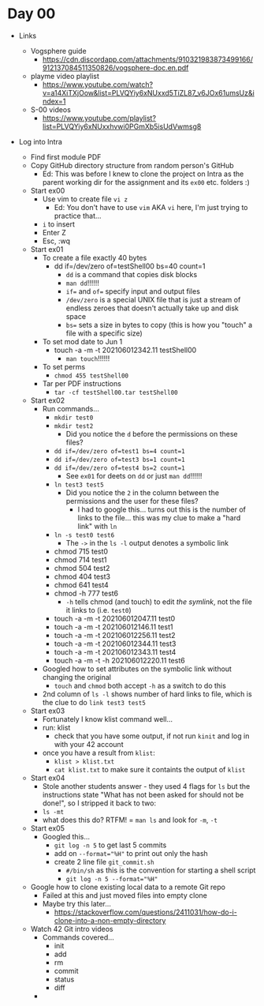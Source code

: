 # Day 00

* Links
	* Vogsphere guide
		* https://cdn.discordapp.com/attachments/910321983873499166/912137084511350826/vogsphere-doc.en.pdf
	* playme video playlist
		* https://www.youtube.com/watch?v=a14XiTXjOow&list=PLVQYiy6xNUxxd5TiZL87_v6JOx61umsUz&index=1
	* S-00 videos
		* https://www.youtube.com/playlist?list=PLVQYiy6xNUxxhvwi0PGmXb5isUdVwmsg8

* Log into Intra
	* Find first module PDF
	* Copy GitHub directory structure from random person's GitHub
		* Ed: This was before I knew to clone the project on Intra as the parent working dir for the assignment and its `ex00` etc. folders :) 
	* Start ex00
		* Use vim to create file `vi z`
			* Ed: You don't have to use `vim` AKA `vi` here, I'm just trying to practice that…
		* `i` to insert
		* Enter Z
		* Esc, :wq
	* Start ex01
		* To create a file exactly 40 bytes
			* dd if=/dev/zero of=testShell00 bs=40 count=1
				* `dd` is a command that copies disk blocks
				* `man dd`!!!!!!
				* `if=` and `of=` specify input and output files
				* `/dev/zero` is a special UNIX file that is just a stream of endless zeroes that doesn't actually take up and disk space
				* `bs=` sets a size in bytes to copy (this is how you "touch" a file with a specific size)
		* To set mod date to Jun 1
			* touch -a -m -t 202106012342.11 testShell00
				* `man touch`!!!!!!
		* To set perms
			* `chmod 455 testShell00`
	    * 	Tar per PDF instructions
			* `tar -cf testShell00.tar testShell00`
	* Start ex02
		* Run commands…
			* `mkdir test0`
			* `mkdir test2`
				* Did you notice the `d` before the permissions on these files? 
			* `dd if=/dev/zero of=test1 bs=4 count=1`
			* `dd if=/dev/zero of=test3 bs=1 count=1`
			* `dd if=/dev/zero of=test4 bs=2 count=1`
				* See `ex01` for deets on `dd` or just `man dd`!!!!!!
			* `ln test3 test5`
				* Did you notice the `2` in the column between the permissions and the user for these files?
					* I had to google this… turns out this is the number of links to the file… this was my clue to make a "hard link" with `ln`
			* `ln -s test0 test6`
				* The `->` in the `ls -l` output denotes a symbolic link	
			* chmod 715 test0
			* chmod 714 test1
			* chmod 504 test2
			* chmod 404 test3
			* chmod 641 test4
			* chmod -h 777 test6
				* `-h` tells chmod (and touch) to edit _the symlink_, not the file it links to (i.e. `test0`)
			* touch -a -m -t 202106012047.11 test0
			* touch -a -m -t 202106012146.11 test1
			* touch -a -m -t 202106012256.11 test2
			* touch -a -m -t 202106012344.11 test3
			* touch -a -m -t 202106012343.11 test4
			* touch -a -m -t -h 202106012220.11 test6
		* Googled how to set attributes on the symbolic link without changing the original
			* `touch` and `chmod` both accept `-h` as a switch to do this
		* 2nd column of `ls -l` shows number of hard links to file, which is the clue to do `link test3 test5`
	* Start ex03
		* Fortunately I know klist command well…
		* run: klist
			* check that you have some output, if not run `kinit` and log in with your 42 account
		* once you have a result from `klist`:
			* `klist > klist.txt`
			* `cat klist.txt` to make sure it containts the output of `klist`
	* Start ex04
		* Stole another students answer - they used 4 flags for `ls` but the instructions state "What has not been asked for should not be done!", so I stripped it back to two:
		* `ls -mt`
		* what does this do? RTFM! = `man ls` and look for `-m`, `-t`
	* Start ex05
		* Googled this…
			* `git log -n 5` to get last 5 commits
			* add on `--format="%H"` to print out only the hash
			* create 2 line file `git_commit.sh`
				* `#/bin/sh` as this is the convention for starting a shell script
				* `git log -n 5 --format="%H"`
	* Google how to clone existing local data to a remote Git repo
		* Failed at this and just moved files into empty clone
		* Maybe try this later… 
			* https://stackoverflow.com/questions/2411031/how-do-i-clone-into-a-non-empty-directory
	* Watch 42 Git intro videos
		* Commands covered…
			* init
			* add
			* rm
			* commit
			* status
			* diff
		* 

 

